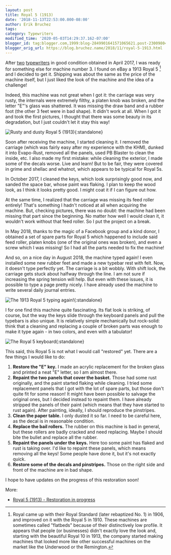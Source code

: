 ```yaml
---
layout: post
title: Royal 5 (1913)
date: '2018-11-13T22:53:00.000-08:00'
author: Erik Bruchez
tags:
category: Typewriters
modified_time: '2020-05-03T14:29:37.162-07:00'
blogger_id: tag:blogger.com,1999:blog-2849901641571065621.post-2300980471190310054
blogger_orig_url: https://blog.bruchez.name/2018/11/royal-5-1913.html
---
```


After [two](2018-10-12-underwood-6-1936.md) [typewriters](2018-10-16-royal-khm-1938.md) in good condition obtained in April 2017, I was ready for something else for machine number 3. I found on eBay a 1913 Royal 5 [^history] and I decided to get it. Shipping was about the same as the price of the machine itself, but I just liked the look of the machine and the idea of a challenge!

Indeed, this machine was not great when I got it: the carriage was very rusty, the internals were extremely filthy, a platen knob was broken, and the letter "E"'s glass was shattered. It was missing the draw band and a rubber foot (the other 3 feet were in bad shape). It didn't work at all. When I got it and took the first pictures, I thought that there was some beauty in its degradation, but I just couldn't let it stay this way!

![Rusty and dusty Royal 5 (1913)](https://ebruchez.github.io/blog/images/2x/typewriters/royal5keys.jpg){:standalone}

Soon after receiving the machine, I started cleaning it. I removed the carriage (which was fairly easy after my experience with the KHM), dunked it into Evapo-Rust, removed all the panels, used PB Blaster to clean the inside, etc. I also made my first mistake: while cleaning the exterior, I made some of the decals worse. Live and learn! But to be fair, they were covered in grime and shellac and whatnot, which appears to be typical for Royal 5s.

In October 2017, I cleaned the keys, which look surprisingly good now, and sanded the space bar, whose paint was flaking. I plan to keep the wood look, as I think it looks pretty good. I might coat it if I can figure out how.

At the same time, I realized that the carriage was missing its feed roller entirely! That's something I hadn't noticed at all when acquiring the machine. But, checking pictures, there was no doubt: the machine had been missing that part since the beginning. No matter how well I would clean it, it wouldn't work without that feed roller. So I put the project on a break.

In May 2018, thanks to the magic of a Facebook group and a kind donor, I obtained a set of spare parts for Royal 5 which happened to include said feed roller, platen knobs (one of the original ones was broken), and even a screw which I was missing! So I had all the parts needed to fix the machine!

And so, on a nice day in August 2018, the machine typed again! I even installed some new rubber feet and made a new typebar rest with felt. Now, it doesn't type perfectly yet. The carriage is a bit wobbly. With shift lock, the carriage gets stuck about halfway through the line. I am not sure if increasing the spring tension will help. But even with these issues, it is possible to type a page pretty nicely. I have already used the machine to write several daily journal entries.

![The 1913 Royal 5 typing again!](https://ebruchez.github.io/blog/images/2x/typewriters/royal5typing.jpg){:standalone}

I for one find this machine quite fascinating. Its flat look is striking, of course, but the way the keys slide through the keyboard panels and pull the typebars is also unique. It is relatively simple mechanically but rock-solid: think that a cleaning and replacing a couple of broken parts was enough to  make it type again - in two colors, and even with a tabulator!

![The Royal 5 keyboard](https://ebruchez.github.io/blog/images/2x/typewriters/royal5keyboard.jpg){:standalone}

This said, this Royal 5 is not what I would call "restored" yet. There are a few things I would like to do:

1. __Restore the "E" key.__ I made an acrylic replacement for the broken glass and printed a neat "E" letter, so I am almost there.
1. __Repaint the two panels that cover the basket.__ Those had some rust originally, and the paint started flaking while cleaning. I tried some replacement panels that I got with the lot of spare parts, but those don't quite fit for some reason! It might have been possible to salvage the original ones, but I decided instead to repaint them. I have already stripped the panels of their paint (which means that they have started to rust again). After painting, ideally, I should reproduce the pinstripes.
1. __Clean the paper table.__ I only dusted it so far. I need to be careful here, as the decal is in reasonable condition.
1. __Replace the bail rollers.__ The rubber on this machine is bad in general, but these rollers are badly cracked and need replacing. Maybe I should bite the bullet and replace all the rubber.
1. __Repaint the panels under the keys.__ Here too some paint has flaked and rust is taking over. I'd like to repaint these panels, which means removing all the keys! Some people have done it, but it's not exactly quick.
1. __Restore some of the decals and pinstripes.__ Those on the right side and front of the machine are in bad shape.

I hope to have updates on the progress of this restoration soon!

More:

- [Royal 5 (1913) - Restoration in progress](https://photos.app.goo.gl/s9KqGocjY32Ltjih8)

[^history]: Royal came up with their Royal Standard (later rebaptized No. 1) in 1906, and improved on it with the Royal 5 in 1910. These machines are sometimes called "flatbeds" because of their distinctively low profile. It appears that people (or businesses) didn't exactly love the look and, starting with the beautiful Royal 10 in 1913, the company started making machines that looked more like other successful machines on the market like the Underwood or the Remington.
